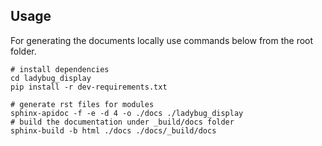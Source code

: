 
## Usage
For generating the documents locally use commands below from the root folder. 

```shell
# install dependencies
cd ladybug_display
pip install -r dev-requirements.txt

# generate rst files for modules
sphinx-apidoc -f -e -d 4 -o ./docs ./ladybug_display
# build the documentation under _build/docs folder
sphinx-build -b html ./docs ./docs/_build/docs
```
